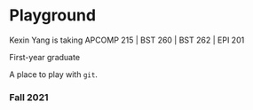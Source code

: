 # Playground

Kexin Yang is taking APCOMP 215 | BST 260 | BST 262 | EPI 201

First-year graduate

A place to play with `git`.

### Fall 2021
